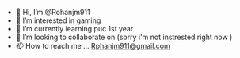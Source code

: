 - 👋 Hi, I’m @Rohanjm911
- 👀 I’m interested in gaming 
- 🌱 I’m currently learning puc 1st year
- 💞️ I’m looking to collaborate on (sorry i'm not instrested right now )
- 📫 How to reach me ... Rphanjm911@gmail.com

<!---
Rohanjm911/Rohanjm911 is a ✨ special ✨ repository because its `README.md` (this file) appears on your GitHub profile.
You can click the Preview link to take a look at your changes.
--->
